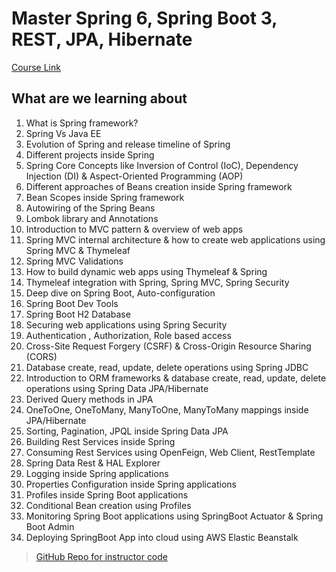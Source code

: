 #  Master Spring 6, Spring Boot 3, REST, JPA, Hibernate

[Course Link](https://www.udemy.com/course/spring-springboot-jpa-hibernate-zero-to-master)

## What are we learning about

1. What is Spring framework?
2. Spring Vs Java EE
3. Evolution of Spring and release timeline of Spring
4. Different projects inside Spring
5. Spring Core Concepts like Inversion of Control (IoC), Dependency Injection (DI) & Aspect-Oriented Programming (AOP)
6. Different approaches of Beans creation inside Spring framework
7. Bean Scopes inside Spring framework
8. Autowiring of the Spring Beans
9. Lombok library and Annotations
10. Introduction to MVC pattern & overview of web apps
11. Spring MVC internal architecture & how to create web applications using Spring MVC & Thymeleaf
12. Spring MVC Validations
13. How to build dynamic web apps using Thymeleaf & Spring
14. Thymeleaf integration with Spring, Spring MVC, Spring Security
15. Deep dive on Spring Boot, Auto-configuration
16. Spring Boot Dev Tools
17. Spring Boot H2 Database
18. Securing web applications using Spring Security
19. Authentication , Authorization, Role based access
20. Cross-Site Request Forgery (CSRF) & Cross-Origin Resource Sharing (CORS)
21. Database create, read, update, delete operations using Spring JDBC
22. Introduction to ORM frameworks & database create, read, update, delete operations using Spring Data JPA/Hibernate
23. Derived Query methods in JPA
24. OneToOne, OneToMany, ManyToOne, ManyToMany mappings inside JPA/Hibernate
25. Sorting, Pagination, JPQL inside Spring Data JPA
26. Building Rest Services inside Spring
27. Consuming Rest Services using OpenFeign, Web Client, RestTemplate
28. Spring Data Rest & HAL Explorer
29. Logging inside Spring applications
30. Properties Configuration inside Spring applications
31. Profiles inside Spring Boot applications
32. Conditional Bean creation using Profiles
33. Monitoring Spring Boot applications using SpringBoot Actuator & Spring Boot Admin
34. Deploying SpringBoot App into cloud using AWS Elastic Beanstalk

> [GitHub Repo for instructor code](https://www.github.com/eazybytes/spring)
